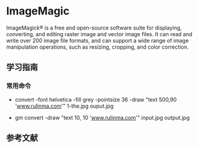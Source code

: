 # ImageMagic

ImageMagick® is a free and open-source software suite for displaying, converting, and editing raster image and vector image files. It can read and write over 200 image file formats, and can support a wide range of image manipulation operations, such as resizing, cropping, and color correction.

## 学习指南

### 常用命令

* convert -font helvetica  -fill grey -pointsize 36 -draw "text 500,90 'www.rulinma.com'" 1-the.jpg ouput.jpg

* gm convert  -draw "text 10, 10 'www.rulinma.com'"  input.jpg output.jpg

## 参考文献
